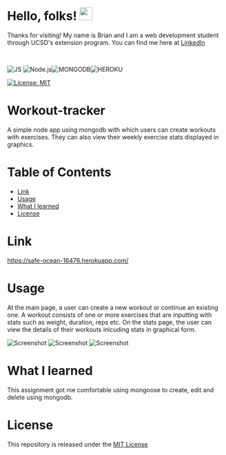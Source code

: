 # Hello, folks! <img src="https://raw.githubusercontent.com/MartinHeinz/MartinHeinz/master/wave.gif" width="30px">
Thanks for visiting! My name is Brian and I am a web development student through UCSD's extension program. You can find me here at [LinkedIn](https://www.linkedin.com/in/brian-parker-79871819b/)

<br>

![JS](https://img.shields.io/badge/javascript%20-%23323330.svg?&style=for-the-badge&logo=javascript&logoColor=%23F7DF1E) ![Node.js](https://img.shields.io/badge/Node.js-43853D?style=for-the-badge&logo=node.js&logoColor=white)![MONGODB](https://img.shields.io/badge/MongoDB-4EA94B?style=for-the-badge&logo=mongodb&logoColor=white)![HEROKU](https://img.shields.io/badge/Heroku-430098?style=for-the-badge&logo=heroku&logoColor=white)

[![License: MIT](https://img.shields.io/badge/License-MIT-yellow.svg)](https://opensource.org/licenses/MIT)


# Workout-tracker
A simple node app using mongodb with which users can create workouts with exercises. They can also view their weekly exercise stats displayed in graphics.

# Table of Contents

* [Link](#Link)
* [Usage](#Usage)
* [What I learned](#What-I-Learned)
* [License](#License)

# Link
https://safe-ocean-16476.herokuapp.com/

# Usage
At the main page, a user can create a new workout or continue an existing one. A workout consists of one or more exercises that are inputting with stats such as weight, duration, reps etc. On the stats page, the user can view the details of their workouts inlcuding stats in graphical form.

![Screenshot](https://github.com/btparker70/workout-tracker/blob/main/public/images/front.png?raw=true)
![Screenshot](https://github.com/btparker70/workout-tracker/blob/main/public/images/add.png?raw=true)
![Screenshot](https://github.com/btparker70/workout-tracker/blob/main/public/images/stats.png?raw=true)

# What I learned

This assignment got me comfortable using mongoose to create, edit and delete using mongodb.

# License
This repository is released under the [MIT License](https://opensource.org/licenses/MIT)
